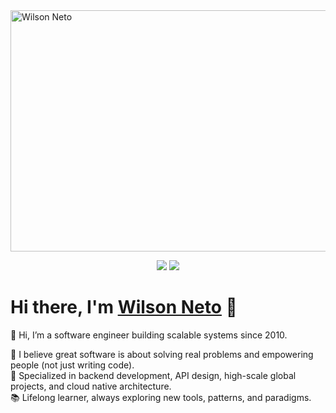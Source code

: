 <img width="1082" height="386" alt="Wilson Neto" src="https://github.com/user-attachments/assets/88b3cc4d-2870-4062-89c8-de3d16b4a2d8" />

<p align="center">
    <a href="https://www.youtube.com/@wilsongomes-swe/videos" target="_blank"><img src="https://img.shields.io/badge/-Youtube-2D2B55?style=flat-square&logo=Youtube&logoColor=white"/></a>
    <a href="https://www.linkedin.com/in/wilsongomes-swe/" target="_blank"><img src="https://img.shields.io/badge/-LinkedIn-2D2B55?style=flat-square&logo=linkedin&logoColor=white"/></a>
</p>

# Hi there, I'm [Wilson Neto](https://www.linkedin.com/in/wilsonneto-swe/) 👋


👋 Hi, I’m a software engineer building scalable systems since 2010.

🚀 I believe great software is about solving real problems and empowering people (not just writing code). \
💜 Specialized in backend development, API design, high-scale global projects, and cloud native architecture. \
📚 Lifelong learner, always exploring new tools, patterns, and paradigms.

